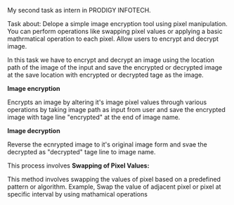 My second task as intern in PRODIGY INFOTECH.

Task about:
Delope a simple image encryption tool using pixel manipulation. You can perform operations like swapping pixel values or applying a basic mathrmatical operation to each pixel. Allow users to encrypt and decrypt image.

In this task we have to encrypt and decrypt an image using the location path of the image of the input and save the encrypted or decrypted image at the save location with encrypted or decrypted tage as the image.

**Image encryption**

Encrypts an image by altering it's image pixel values through various operations by taking image path as input from user and save the encrypted image with tage line "encrypted" at the end of image name.

**Image decryption**

Reverse the ecnrypted image to it's original image form and svae the decrypted as "decrypted" tage line to image name.

This process involves **Swapping of Pixel Values:**

This method involves swapping the values of pixel based on a predefined pattern or algorithm. Example, Swap the value of adjacent pixel or pixel at specific interval by using mathamical operations

 
